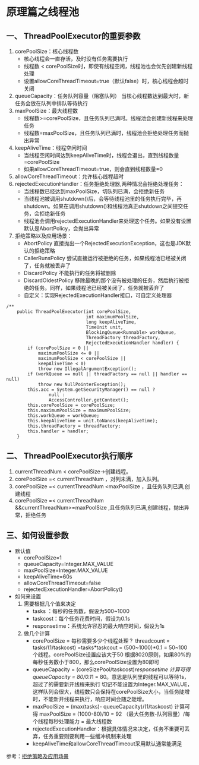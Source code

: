 # 原理篇之线程池

## 一、 ThreadPoolExecutor的重要参数
1. corePoolSize：核心线程数
    - 核心线程会一直存活，及时没有任务需要执行
    - 线程数 < corePoolSize时，即使有线程空闲，线程池也会优先创建新线程处理
    - 设置allowCoreThreadTimeout=true（默认false）时，核心线程会超时关闭
2. queueCapacity：任务队列容量（阻塞队列）
    当核心线程数达到最大时，新任务会放在队列中排队等待执行
3. maxPoolSize：最大线程数
    - 线程数>=corePoolSize，且任务队列已满时。线程池会创建新线程来处理任务
    - 线程数=maxPoolSize，且任务队列已满时，线程池会拒绝处理任务而抛出异常
4. keepAliveTime：线程空闲时间
    - 当线程空闲时间达到keepAliveTime时，线程会退出，直到线程数量=corePoolSize
    - 如果allowCoreThreadTimeout=true，则会直到线程数量=0
5. allowCoreThreadTimeout：允许核心线程超时
6. rejectedExecutionHandler：任务拒绝处理器,两种情况会拒绝处理任务：
    - 当线程数已经达到maxPoolSize，切队列已满，会拒绝新任务
    - 当线程池被调用shutdown()后，会等待线程池里的任务执行完毕，再shutdown。如果在调用shutdown()和线程池真正shutdown之间提交任务，会拒绝新任务
    - 线程池会调用rejectedExecutionHandler来处理这个任务。如果没有设置默认是AbortPolicy，会抛出异常
7. 拒绝策略以及应用场景：
    - AbortPolicy 直接抛出一个RejectedExecutionException，这也是JDK默认的拒绝策略
    - CallerRunsPolicy 尝试直接运行被拒绝的任务，如果线程池已经被关闭了，任务就被丢弃了
    - DiscardPolicy 不能执行的任务将被删除
    - DiscardOldestPolicy 移除最晚的那个没有被处理的任务，然后执行被拒绝的任务。同样，如果线程池已经被关闭了，任务就被丢弃了
    - 自定义：实现RejectedExecutionHandler接口，可自定义处理器
``` 
/**
    public ThreadPoolExecutor(int corePoolSize,
                              int maximumPoolSize,
                              long keepAliveTime,
                              TimeUnit unit,
                              BlockingQueue<Runnable> workQueue,
                              ThreadFactory threadFactory,
                              RejectedExecutionHandler handler) {
        if (corePoolSize < 0 ||
            maximumPoolSize <= 0 ||
            maximumPoolSize < corePoolSize ||
            keepAliveTime < 0)
            throw new IllegalArgumentException();
        if (workQueue == null || threadFactory == null || handler == null)
            throw new NullPointerException();
        this.acc = System.getSecurityManager() == null ?
                null :
                AccessController.getContext();
        this.corePoolSize = corePoolSize;
        this.maximumPoolSize = maximumPoolSize;
        this.workQueue = workQueue;
        this.keepAliveTime = unit.toNanos(keepAliveTime);
        this.threadFactory = threadFactory;
        this.handler = handler;
    }
```

## 二、 ThreadPoolExecutor执行顺序
1. currentThreadNum < corePoolSize->创建线程。
2. corePoolSize =< currentThreadNum ，对列未满，加入队列。
3. corePoolSize =< currentThreadNum <maxPoolSize ，且任务队列已满,创建线程
4. corePoolSize =< currentThreadNum &&currentThreadNum>=maxPoolSize ,且任务队列已满,创建线程，抛出异常，拒绝任务
 
 
 
## 三、如何设置参数
- 默认值
    - corePoolSize=1
    - queueCapacity=Integer.MAX_VALUE
    - maxPoolSize=Integer.MAX_VALUE
    - keepAliveTime=60s
    - allowCoreThreadTimeout=false
    - rejectedExecutionHandler=AbortPolicy()
- 如何来设置
    1. 需要根据几个值来决定
        - tasks ：每秒的任务数，假设为500~1000
        - taskcost：每个任务花费时间，假设为0.1s
        - responsetime：系统允许容忍的最大响应时间，假设为1s
    2. 做几个计算
        - corePoolSize = 每秒需要多少个线程处理？ 
threadcount = tasks/(1/taskcost) =tasks*taskcout =  (500~1000)*0.1 = 50~100 个线程。corePoolSize设置应该大于50
根据8020原则，如果80%的每秒任务数小于800，那么corePoolSize设置为80即可
        - queueCapacity = (coreSizePool/taskcost)*responsetime
计算可得 queueCapacity = 80/0.1*1 = 80。意思是队列里的线程可以等待1s，超过了的需要新开线程来执行
切记不能设置为Integer.MAX_VALUE，这样队列会很大，线程数只会保持在corePoolSize大小，当任务陡增时，不能新开线程来执行，响应时间会随之陡增。
        - maxPoolSize = (max(tasks)- queueCapacity)/(1/taskcost)
计算可得 maxPoolSize = (1000-80)/10 = 92
（最大任务数-队列容量）/每个线程每秒处理能力 = 最大线程数
        - rejectedExecutionHandler：根据具体情况来决定，任务不重要可丢弃，任务重要则要利用一些缓冲机制来处理
        - keepAliveTime和allowCoreThreadTimeout采用默认通常能满足


参考：[拒绝策略及应用场景](https://www.cnblogs.com/onepixel/articles/7674659.html)